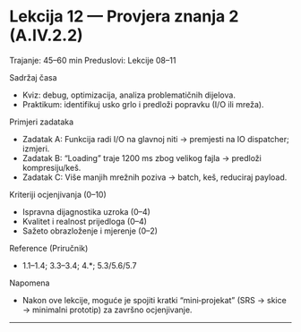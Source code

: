# Lekcija 12 — Provjera znanja 2 (A.IV.2.2)

Trajanje: 45–60 min
Preduslovi: Lekcije 08–11

Sadržaj časa
- Kviz: debug, optimizacija, analiza problematičnih dijelova.
- Praktikum: identifikuj usko grlo i predloži popravku (I/O ili mreža).

Primjeri zadataka
- Zadatak A: Funkcija radi I/O na glavnoj niti → premjesti na IO dispatcher; izmjeri.
- Zadatak B: “Loading” traje 1200 ms zbog velikog fajla → predloži kompresiju/keš.
- Zadatak C: Više manjih mrežnih poziva → batch, keš, reduciraj payload.

Kriteriji ocjenjivanja (0–10)
- Ispravna dijagnostika uzroka (0–4)
- Kvalitet i realnost prijedloga (0–4)
- Sažeto obrazloženje i mjerenje (0–2)

Reference (Priručnik)
- 1.1–1.4; 3.3–3.4; 4.*; 5.3/5.6/5.7

Napomena
- Nakon ove lekcije, moguće je spojiti kratki “mini‑projekat” (SRS → skice → minimalni prototip) za završno ocjenjivanje.

---